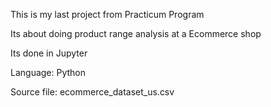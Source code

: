 This is my last project from Practicum Program


Its about doing product range analysis at a Ecommerce shop

Its done in Jupyter

Language: Python

Source file: ecommerce_dataset_us.csv
